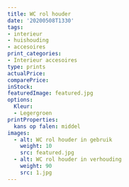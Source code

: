 ```yaml
---
title: WC rol houder
date: '20200508T1330'
tags:
- interieur
- huishouding
- accesoires
print_categories:
- Interieur accesoires
type: prints
actualPrice:
comparePrice:
inStock:
featuredImage: featured.jpg
options:
  Kleur:
  - Legergroen
printProperties:
  kans op falen: middel
images:
  - alt: WC rol houder in gebruik
    weight: 10
    src: featured.jpg
  - alt: WC rol houder in verhouding
    weight: 90
    src: 1.jpg
---
```

